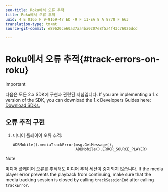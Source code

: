 ```yaml
---
seo-title: Roku에서 오류 추적
title: Roku에서 오류 추적
uuid: 4 E 0165 F 9-9169-47 ED -9 F 11-EA 8 A 8778 F 663
translation-type: tm+mt
source-git-commit: e89620ce60a37aa4ba0207e8f5a4f43c76026dcd

---
```



# Roku에서 오류 추적{#track-errors-on-roku}

>[!IMPORTANT]
>
>다음은 모든 2.x SDK에 구현과 관련된 지침입니다. If you are implementing a 1.x version of the SDK, you can download the 1.x Developers Guides here: [Download SDKs.](/help/sdk-implement/download-sdks.md)

## 오류 추적 구현

1. 미디어 플레이어 오류 추적:

   ```
   ADBMobile().mediaTrackError(msg.GetMessage(), 
                               ADBMobile().ERROR_SOURCE_PLAYER)
   ```

>[!NOTE]
>
>미디어 플레이어 오류를 추적해도 미디어 추적 세션이 중지되지 않습니다. If the media player error prevents the playback from continuing, make sure that the media tracking session is closed by calling `trackSessionEnd` after calling `trackError`.

